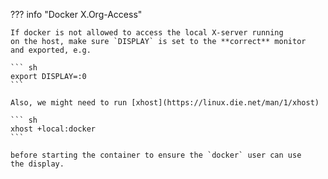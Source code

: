 ??? info "Docker X.Org-Access"

    If docker is not allowed to access the local X-server running
    on the host, make sure `DISPLAY` is set to the **correct** monitor
    and exported, e.g.

    ``` sh
    export DISPLAY=:0
    ```

    Also, we might need to run [xhost](https://linux.die.net/man/1/xhost)

    ``` sh
    xhost +local:docker
    ```

    before starting the container to ensure the `docker` user can use
    the display.
